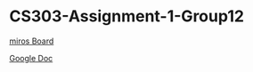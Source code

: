 # CS303-Assignment-1-Group12

[miros Board](https://miro.com/welcomeonboard/MkJKZmpYckhFaVV0Y2Z2WXlyVlRoWHhIZUljRjVNUXh0NEZBdzI2czFGbnEzYmZDWFo2d0NTRjhtQkhkdWRKU3wzMDc0NDU3MzU1NjY4MjQzMDc4)

[Google Doc]()
